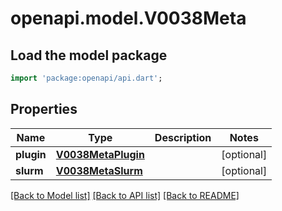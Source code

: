 # openapi.model.V0038Meta

## Load the model package
```dart
import 'package:openapi/api.dart';
```

## Properties
Name | Type | Description | Notes
------------ | ------------- | ------------- | -------------
**plugin** | [**V0038MetaPlugin**](V0038MetaPlugin.md) |  | [optional] 
**slurm** | [**V0038MetaSlurm**](V0038MetaSlurm.md) |  | [optional] 

[[Back to Model list]](../README.md#documentation-for-models) [[Back to API list]](../README.md#documentation-for-api-endpoints) [[Back to README]](../README.md)



